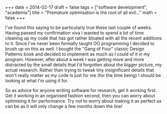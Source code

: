 +++
date = 2014-02-17
draft = false
tags = ["software development", "academia"]
title = "Premature optimisation is the root of all evil..."
math = false
+++

I've found this saying to be particularly true these last couple of weeks. Having passed my confirmation viva I wanted to spend a bit of time cleaning up my code that has got rather bloated with all the recent additions to it. Since I've never been formally taught OO programming I decided to brush up on this as well. I bought the "Gang of Four" classic Design Patterns book and decided to implement as much as I could of it in my program. However, after about a week I was getting more and more distracted by the small details that I'd forgotten about the bigger picture, my actual research. Rather than trying to tweak tiny insignificant details that won't really matter as my code is just for me (for the time being) I should be looking at what I'm using it for.

So as advice for anyone writing software for research, get it working first. Get it working in an organised fashion second, then you can worry about optimising it for performance. Try not to worry about making it as perfect as can be as it will only change a few months down the line!
